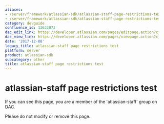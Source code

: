 ```yaml
---
aliases:
- /server/framework/atlassian-sdk/atlassian-staff-page-restrictions-test-13633073.html
- /server/framework/atlassian-sdk/atlassian-staff-page-restrictions-test-13633073.md
category: devguide
confluence_id: 13633073
dac_edit_link: https://developer.atlassian.com/pages/editpage.action?cjm=wozere&pageId=13633073
dac_view_link: https://developer.atlassian.com/pages/viewpage.action?cjm=wozere&pageId=13633073
date: '2017-12-08'
legacy_title: atlassian-staff page restrictions test
platform: server
product: atlassian-sdk
subcategory: other
title: atlassian-staff page restrictions test
---
```

# atlassian-staff page restrictions test

If you can see this page, you are a member of the 'atlassian-staff' group on DAC.

Please do not modify or remove this page.

































































































































































